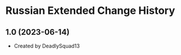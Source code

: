 Russian Extended Change History
====================

1.0 (2023-06-14)
----------------
* Created by DeadlySquad13
